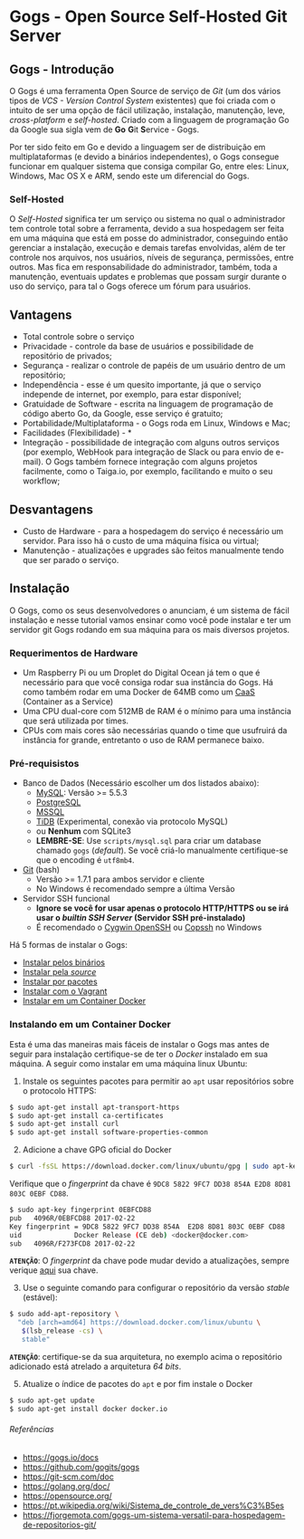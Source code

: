 # Gogs - Open Source Self-Hosted Git Server

## Gogs - Introdução
O Gogs é uma ferramenta Open Source de serviço de *Git* (um dos vários tipos de *VCS - Version Control System* existentes) que foi criada com o intuito de ser uma opção de fácil utilização, instalação, manutenção, leve, *cross-platform* e *self-hosted*. Criado com a linguagem de programação Go da Google sua sigla vem de **Go** **G**it **S**ervice - Gogs.

Por ter sido feito em Go e devido a linguagem ser de distribuição em multiplataformas (e devido a binários independentes), o Gogs consegue funcionar em qualquer sistema que consiga compilar Go, entre eles: Linux, Windows, Mac OS X e ARM, sendo este um diferencial do Gogs.

### Self-Hosted
O *Self-Hosted* significa ter um serviço ou sistema no qual o administrador tem controle total sobre a ferramenta, devido a sua hospedagem ser feita em uma máquina que está em posse do administrador, conseguindo então gerenciar a instalação, execução e demais tarefas envolvidas, além de ter controle nos arquivos, nos usuários, níveis de segurança, permissões, entre outros. Mas fica em responsabilidade do administrador, também, toda a manutenção, eventuais updates e problemas que possam surgir durante o uso do serviço, para tal o Gogs oferece um fórum para usuários.

## Vantagens
- Total controle sobre o serviço
- Privacidade - controle da base de usuários e possibilidade de repositório de privados;
- Segurança - realizar o controle de papéis de um usuário dentro de um repositório;
- Independência - esse é um quesito importante, já que o serviço independe de internet, por exemplo, para estar disponível;
- Gratuidade de Software - escrita na linguagem de programação de código aberto Go, da Google, esse serviço é gratuito;
- Portabilidade/Multiplataforma - o Gogs roda em Linux, Windows e Mac;
- Facilidades (Flexibilidade) - * 
- Integração - possibilidade de integração com alguns outros serviços (por exemplo, WebHook para integração de Slack ou para envio de e-mail). O Gogs também fornece integração com alguns projetos facilmente, como o Taiga.io, por exemplo, facilitando e muito o seu workflow;

## Desvantagens
- Custo de Hardware - para a hospedagem do serviço é necessário um servidor. Para isso há o custo de uma máquina física ou virtual;
- Manutenção - atualizações e upgrades são feitos manualmente tendo que ser parado o serviço.

## Instalação
O Gogs, como os seus desenvolvedores o anunciam, é um sistema de fácil instalação e nesse tutorial vamos ensinar como você pode instalar e ter um servidor git Gogs rodando em sua máquina para os mais diversos projetos.

### Requerimentos de Hardware
 - Um Raspberry Pi ou um Droplet do Digital Ocean já tem o que é necessário para que você consiga rodar sua instância do Gogs. Há como também rodar em uma Docker de 64MB como um [CaaS](https://blog.docker.com/2016/02/containers-as-a-service-caas/) (Container as a Service)
 - Uma CPU dual-core com 512MB de RAM é o mínimo para uma instância que será utilizada por times.
 - CPUs com mais cores são necessárias quando o time que usufruirá da instância for grande, entretanto o uso de RAM permanece baixo.

### Pré-requisistos
 - Banco de Dados (Necessário escolher um dos listados abaixo):
 	+ [MySQL](https://www.mysql.com/downloads/): Versão >= 5.5.3
 	+ [PostgreSQL](https://www.postgresql.org/download/)
 	+ [MSSQL](https://www.microsoft.com/en-us/sql-server/sql-server-downloads)
 	+ [TiDB](https://github.com/pingcap/tidb) (Experimental, conexão via protocolo MySQL)
 	+ ou **Nenhum** com SQLite3
 	+ **LEMBRE-SE**: Use `scripts/mysql.sql` para criar um database chamado `gogs` (*default*). Se você criá-lo manualmente certifique-se que o encoding é `utf8mb4`.
 - [Git](https://git-scm.com/downloads) (bash)
   + Versão >= 1.7.1 para ambos servidor e cliente
   + No Windows é recomendado sempre a última Versão
 - Servidor SSH funcional
   + **Ignore se você for usar apenas o protocolo HTTP/HTTPS ou se irá usar o *builtin SSH Server* (Servidor SSH pré-instalado)**
   + É recomendado o [Cygwin OpenSSH](http://docs.oracle.com/cd/E24628_01/install.121/e22624/preinstall_req_cygwin_ssh.htm#EMBSC150) ou [Copssh](https://www.itefix.net/copssh) no Windows

Há 5 formas de instalar o Gogs:
 - [Instalar pelos binários](https://gogs.io/docs/installation/install_from_binary.html)
 - [Instalar pela *source*](https://gogs.io/docs/installation/install_from_source.html)
 - [Instalar por pacotes](https://gogs.io/docs/installation/install_from_packages.html)
 - [Instalar com o Vagrant](https://github.com/geerlingguy/ansible-vagrant-examples/tree/master/gogs)
 - [Instalar em um Container Docker](https://github.com/gogits/gogs/tree/master/docker)

### Instalando em um Container Docker
Esta é uma das maneiras mais fáceis de instalar o Gogs mas antes de seguir para instalação certifique-se de ter o *Docker* instalado em sua máquina. A seguir como instalar em uma máquina linux Ubuntu:
1. Instale os seguintes pacotes para permitir ao `apt` usar repositórios sobre o protocolo HTTPS:
```sh
$ sudo apt-get install apt-transport-https
$ sudo apt-get install ca-certificates
$ sudo apt-get install curl
$ sudo apt-get install software-properties-common
```
2. Adicione a chave GPG oficial do Docker
```sh
$ curl -fsSL https://download.docker.com/linux/ubuntu/gpg | sudo apt-key add -
```
Verifique que o *fingerprint* da chave é `9DC8 5822 9FC7 DD38 854A E2D8 8D81 803C 0EBF CD88`.
```sh
$ sudo apt-key fingerprint 0EBFCD88
pub   4096R/0EBFCD88 2017-02-22
Key fingerprint = 9DC8 5822 9FC7 DD38 854A  E2D8 8D81 803C 0EBF CD88 
uid             Docker Release (CE deb) <docker@docker.com> 
sub   4096R/F273FCD8 2017-02-22
```
**`ATENÇÃO`**: O *fingerprint* da chave pode mudar devido a atualizações, sempre verique [aqui](https://docs.docker.com/engine/installation/linux/ubuntu/#install-using-the-repository) sua chave.

3. Use o seguinte comando para configurar o repositório da versão *stable* (estável):
```sh
$ sudo add-apt-repository \
  "deb [arch=amd64] https://download.docker.com/linux/ubuntu \
   $(lsb_release -cs) \
   stable"
```
**`ATENÇÃO`**: certifique-se da sua arquitetura, no exemplo acima o repositório adicionado está atrelado a arquitetura *64 bits*.

5. Atualize o índice de pacotes do `apt` e por fim instale o Docker
```sh
$ sudo apt-get update
$ sudo apt-get install docker docker.io
```



###### Referências
 - https://gogs.io/docs
 - https://github.com/gogits/gogs
 - https://git-scm.com/doc
 - https://golang.org/doc/
 - https://opensource.org/
 - https://pt.wikipedia.org/wiki/Sistema_de_controle_de_vers%C3%B5es
 - https://fjorgemota.com/gogs-um-sistema-versatil-para-hospedagem-de-repositorios-git/
